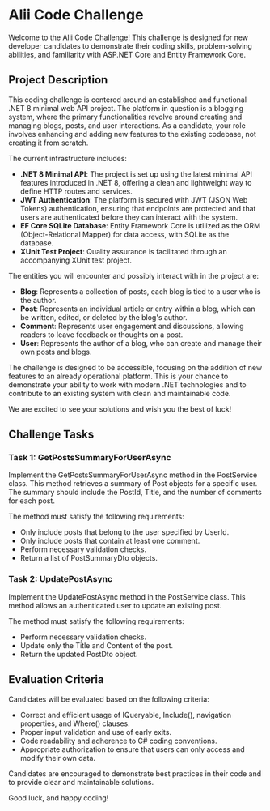 # Alii Code Challenge
Welcome to the Alii Code Challenge! This challenge is designed for new developer candidates to demonstrate their coding skills, problem-solving abilities, and familiarity with ASP.NET Core and Entity Framework Core.

## Project Description
This coding challenge is centered around an established and functional .NET 8 minimal web API project. The platform in question is a blogging system, where the primary functionalities revolve around creating and managing blogs, posts, and user interactions. As a candidate, your role involves enhancing and adding new features to the existing codebase, not creating it from scratch.

The current infrastructure includes:
- **.NET 8 Minimal API**: The project is set up using the latest minimal API features introduced in .NET 8, offering a clean and lightweight way to define HTTP routes and services.
- **JWT Authentication**: The platform is secured with JWT (JSON Web Tokens) authentication, ensuring that endpoints are protected and that users are authenticated before they can interact with the system.
- **EF Core SQLite Database**: Entity Framework Core is utilized as the ORM (Object-Relational Mapper) for data access, with SQLite as the database.
- **XUnit Test Project**: Quality assurance is facilitated through an accompanying XUnit test project.

The entities you will encounter and possibly interact with in the project are:
- **Blog**: Represents a collection of posts, each blog is tied to a user who is the author.
- **Post**: Represents an individual article or entry within a blog, which can be written, edited, or deleted by the blog's author.
- **Comment**: Represents user engagement and discussions, allowing readers to leave feedback or thoughts on a post.
- **User**: Represents the author of a blog, who can create and manage their own posts and blogs.

The challenge is designed to be accessible, focusing on the addition of new features to an already operational platform. This is your chance to demonstrate your ability to work with modern .NET technologies and to contribute to an existing system with clean and maintainable code.

We are excited to see your solutions and wish you the best of luck!

## Challenge Tasks
### Task 1: GetPostsSummaryForUserAsync 
Implement the GetPostsSummaryForUserAsync method in the PostService class. This method retrieves a summary of Post objects for a specific user. The summary should include the PostId, Title, and the number of comments for each post.

The method must satisfy the following requirements:
- Only include posts that belong to the user specified by UserId.
- Only include posts that contain at least one comment.
- Perform necessary validation checks.
- Return a list of PostSummaryDto objects.

### Task 2: UpdatePostAsync
Implement the UpdatePostAsync method in the PostService class. This method allows an authenticated user to update an existing post.

The method must satisfy the following requirements:
- Perform necessary validation checks.
- Update only the Title and Content of the post.
- Return the updated PostDto object.

## Evaluation Criteria
 
Candidates will be evaluated based on the following criteria:
- Correct and efficient usage of IQueryable, Include(), navigation properties, and Where() clauses.
- Proper input validation and use of early exits.
- Code readability and adherence to C# coding conventions.
- Appropriate authorization to ensure that users can only access and modify their own data.

Candidates are encouraged to demonstrate best practices in their code and to provide clear and maintainable solutions.

Good luck, and happy coding!
